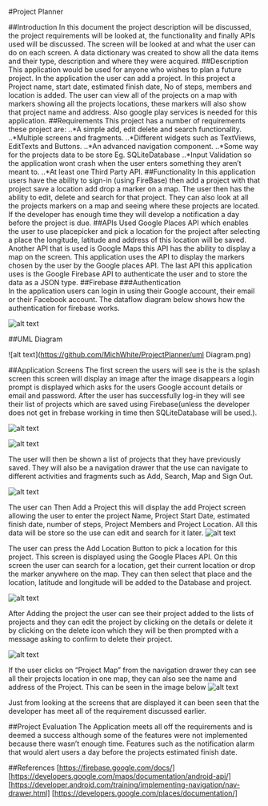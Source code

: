 

#Project Planner 


##Introduction
In this document the project description will be discussed, the project requirements will be looked at, the functionality and finally APIs used will be discussed. The screen will be looked at and what the user can do on each screen. A data dictionary was created to show all the data items and their type, description and where they were acquired. 
##Description
This application would be used for anyone who wishes to plan a future project. In the application the user can add a project. In this project a Project name, start date, estimated finish date, No of steps, members and location is added. The user can view all of the projects on a map with markers showing all the projects locations, these markers will also show that project name and address. Also google play services is needed for this application.
##Requirements
This project has a number of requirements these project are:
..*A simple add, edit delete and search functionality. 
..*Multiple screens and fragments.
..*Different widgets such as TextViews, EditTexts and Buttons.
..*An advanced navigation component.
..*Some way for the projects data to be store Eg. SQLiteDatabase
..*Input Validation so the application wont crash when the user enters something they aren’t meant to.
..*At least one Third Party API.
##Functionality
In this application users have the ability to sign-in (using FireBase)  then add a project with that project save a location add drop a marker on a map. The user then has the ability to edit, delete and search for that project. They can also look at all the projects markers on a map and seeing where these projects are located. If the developer has enough time they will develop a notification a day before the project is due.
##APIs Used
Google Places API which enables the user to use placepicker and pick a location for the project after selecting a place the longitude, latitude and address of this location will be saved.
Another API that is used is Google Maps this API has the ability to display a map on the screen. This application uses the API to display the markers chosen by the user by the Google places API.
The last API this application uses is the Google Firebase API to authenticate the user and to store the data as a JSON type.
##Firebase
###Authentication  
In the application users can login in using their Google account, their email or their Facebook account. The dataflow diagram below shows how the authentication for firebase works.

  ![alt text](https://github.com/MichWhite/ProjectPlanner/diagram.png)

##UML Diagram 

![alt text](https://github.com/MichWhite/ProjectPlanner/uml Diagram.png)




##Application Screens
The first screen the users will see is the is the splash screen this screen will display an image after the image disappears a login prompt is displayed which asks for the users Google account details or email and password. After the user has successfully log-in they will see their list of projects which are saved using Firebase(unless the developer does not get in frebase working in time then SQLiteDatabase will be used.).


  
![alt text](https://github.com/MichWhite/ProjectPlanner/splash-screen.png)

![alt text](https://github.com/MichWhite/ProjectPlanner/login.png)


	
The user will then be shown a list of projects that they have previously saved. They will also be a navigation drawer that the use can navigate to different activities and fragments such as Add, Search, Map and Sign Out.

 ![alt text](https://github.com/MichWhite/ProjectPlanner/drawer.png)

The user can Then Add a Project this will display the add Project screen allowing the user to enter the project Name, Project Start Date, estimated finish date, number of steps, Project Members and Project Location. All this data will be store so the use can edit and search for it later. 
 ![alt text](https://github.com/MichWhite/ProjectPlanner/add.png)

The user can press the Add Location Button to pick a location for this project. This screen is displayed using the Google Places API. On this screen the user can search for a location, get their current location or drop the marker anywhere on the map. They can then select that place and the location, latitude and longitude will be added to the Database and project.
 
![alt text](https://github.com/MichWhite/ProjectPlanner/map.png)


After Adding the project the user can see their project added to the lists of projects and they can edit the project by clicking on the details or delete it by clicking on the delete icon which they will be then prompted with a message asking to confirm to delete their project.

![alt text](https://github.com/MichWhite/ProjectPlanner/list.png)



 



If the user clicks on “Project Map” from the navigation drawer they can see all their projects location in one map, they can also see the name and address of the Project. This can be seen in the image below
![alt text](https://github.com/MichWhite/ProjectPlanner/add-to-map.png)

 
Just from looking at the screens that are displayed it can been seen that the developer has meet all of the requirement discussed earlier.



##Project Evaluation
The Application meets all off the requirements and is deemed a success although some of the features were not implemented because there wasn’t enough time. Features such as the notification alarm that would alert users a day before the projects estimated finish date.

##References
[https://firebase.google.com/docs/]
[https://developers.google.com/maps/documentation/android-api/]
[https://developer.android.com/training/implementing-navigation/nav-drawer.html]
[https://developers.google.com/places/documentation/]

